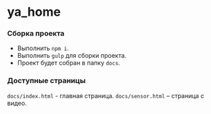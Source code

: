 # ya_home

### Сборка проекта

- Выполнить `npm i`.
- Выполнить `gulp` для сборки проекта.
- Проект будет собран в папку `docs`. 

### Доступные страницы

`docs/index.html` - главная страница.
`docs/sensor.html` – страница с видео.
